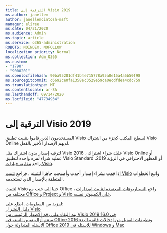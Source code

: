 ```yaml
---
title: الترقية إلى Visio 2019
ms.author: janellem
author: janellemcintosh-msft
manager: eliree
ms.date: 04/21/2020
ms.audience: Admin
ms.topic: article
ms.service: o365-administration
ROBOTS: NOINDEX, NOFOLLOW
localization_priority: Normal
ms.collection: Adm_O365
ms.custom:
- "1798"
- "9000201"
ms.openlocfilehash: 90ba95281df41b4e715778a95a0e15a4a5b50f98
ms.sourcegitcommit: c6692ce0fa1358ec3529e59ca0ecdfdea4cdc759
ms.translationtype: MT
ms.contentlocale: ar-SA
ms.lasthandoff: 09/14/2020
ms.locfileid: "47734934"
---
```

# <a name="upgrade-to-visio-2019"></a>الترقية إلى Visio 2019

المستخدمون الذين قاموا بتثبيت تطبيق Visio لسطح المكتب كجزء من اشتراك Visio Online لديهم الإصدار الأخير بالفعل. 

لترقيه إصدار بدون اشتراك مثل Visio 2016 ، عليك شراء اشتراك Visio Online أو عمليه شراء لمره واحده لتطبيق Visio Standard أو المظهر الاحترافي في الرؤية 2019. راجع [مقارنه خيارات Visio](https://products.office.com/visio/microsoft-visio-plans-and-pricing-compare-visio-options).

إذا قمت بشراء إصدار أحدث وأصبحت جاهزا لتثبيته ، فراجع [تثبيت Visio](https://support.office.com/article/f98f21e3-aa02-4827-9167-ddab5b025710?wt.mc_id=OfficeAdm_ClientDIA_Alchemy1798) واتبع الخطوات المتعلقة بالإصدار الذي تستخدمه. 

لتثبيت Visio جنبا إلى جنب مع Office ، راجع [السيناريوهات المعتمدة لتثبيت إصدارات مختلفه من Office و Project و Visio علي الكمبيوتر نفسه](https://docs.microsoft.com/deployoffice/install-different-office-visio-and-project-versions-on-the-same-computer).

لمزيد من المعلومات، اطلع على:<br>
[دليل النشر ل Visio](https://docs.microsoft.com/deployoffice/deployment-guide-for-visio)<br>
[يتم البقاء علي رقم الإصدار الرئيسي من Visio 2019 في 16.0](https://docs.microsoft.com/deployoffice/office2019/overview#whats-stayed-the-same-in-office-2019)<br>
[ستتم أزاله تعيين السنه في Office 2016 وتطبيقات العميل من إدخالات قائمه البدء](https://support.office.com/article/8fe5e052-76d2-49de-af30-2e84ed3da907?wt.mc_id=OfficeAdm_ClientDIA_Alchemy1798)<br>
[الاسئله المتداولة حول Office 2019 للاسئله في Windows و Mac](https://support.microsoft.com/help/4133312) 
